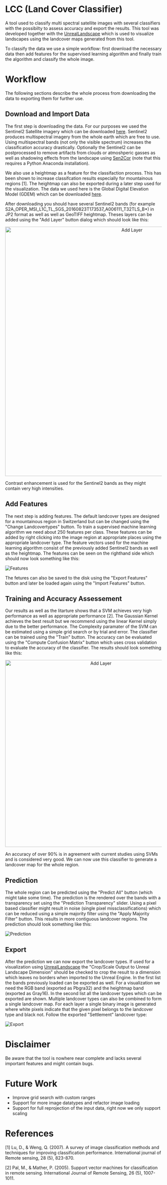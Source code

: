 # LCC (Land Cover Classifier)

A tool used to classify multi spectral satellite images with several classifiers with the possibilty to assess accuracy and export the results. This tool was developed together with the [UnrealLandscape](https://github.com/bneukom/UnrealLandscape) which is used to visualize landscapes using the landcover maps generated from this tool.

To classify the data we use a simple workflow: first download the necessary data then add features for the supervised learning algorithm and finally train the algorithm and classify the whole image.

# Workflow
The following sections describe the whole process from downloading the data to exporting them for further use.

## Download and Import Data
The first step is downloading the data. For our purposes we used the Sentinel2 Satellite imagery which can be downloaded [here](https://scihub.copernicus.eu/dhus/#/home). Sentinel2 produces multispectral imagery from the whole earth which are free to use. Using multispectral bands (not only the visible spectrum) increases the classification accuracy drastically. Optionally the Sentinel2 can be postprocessed to remove artifacts from clouds or atmoshperic gasses as well as shadowing effects from the landscape using [Sen2Cor](http://step.esa.int/main/third-party-plugins-2/sen2cor/) (note that this requires a Python Anaconda installation).

We also use a heightmap as a feature for the classifaction process. This has been shown to increase classifcation results especially for mountainous regions [1]. The heightmap can also be exported during a later step used for the visualization. The data we used here is the Global Digital Elevation Model (GDEM) which can be downloaded [here](https://gdex.cr.usgs.gov/gdex/).

After downloading you should have several Sentinel2 bands (for example S2A_OPER_MSI_L1C_TL_SGS_20160823T173537_A006111_T32TLS_B\*) in JP2 format as well as well as GeoTIFF heightmap. Theses layers can be added using the "Add Layer" button dialog which should look like this:

<p align="center">
   <img src="http://i.imgur.com/ubxfuBx.png" alt="Add Layer" width="800"/>
</p>


Contrast enhancement is used for the Sentinel2 bands as they might contain very high intensities.

## Add Features
The next step is adding features. The default landcover types are designed for a mountainous region in Switzerland but can be changed using the "Change Landcovertypes" button. To train a supervised machine learning algorithm we need about 250 features per class. These features can be added by right clicking into the image region at appropriate places using the appropriate landcover type. The feature vectors used for the machine learning algorithm consist of the previously added Sentinel2 bands as well as the heightmap. The features can be seen on the righthand side which should now look something like this:

![Features](http://i.imgur.com/nayFTu0.jpg)

The fetures can also be saved to the disk using the "Export Features" button and later be loaded again using the "Import Features" button.

## Training and Accuracy Assessement
Our results as well as the litarture shows that a SVM achieves very high performance as well as appropriate performance [2]. The Gaussian Kernel achieves the best result but we recommend using the linear Kernel simply due to the better performance. The Complexity paramater of the SVM can be estimated using a simple grid search or by trial and error. The classifier can be trained using the "Train" button. The accuracy can be evaluated using the "Compute Confusion Matrix" button which uses cross validation to evaluate the accuracy of the classifier. The results should look something like this:

<p align="center">
   <img src="http://i.imgur.com/ykkyFXL.png" alt="Add Layer" width="600"/>
</p>

An accuracy of over 90% is in agreement with current studies using SVMs and is considered very good. We can now use this classifier to generate a landcover map for the whole region.

## Prediction
The whole region can be predicted using the "Predict All" button (which might take some time). The prediction is the rendered over the bands with a transparency set using the "Prediction Transparency" slider. Using a pixel based classifier might result in noise (single pixel missclassifications) which can be reduced using a simple majority filter using the "Apply Majority Filter" button. This results in more contiguous landcover regions. The prediction should look something like this:

![Prediction](http://i.imgur.com/LmP6kgy.jpg)

## Export
After the prediction we can now export the landcover types. If used for a visualization using [UnrealLandscape](https://github.com/bneukom/UnrealLandscape) the "Crop/Scale Output to Unreal Landscape Dimension" should be checked to crop the result to a dimension which leaves no borders when imported to the Unreal Engine. In the first list the bands previously loaded can be exported as well. For a visualization we need the RGB band (exported as Pbgra32) and the heightmap band (exported as Gray16). In the second list all the landcover types which can be exported are shown. Multiple landcover types can also be combined to form a single landcover map. For each layer a single binary image is generated where white pixels indicate that the given pixel belongs to the landcover type and black not. Follow the exported "Settlement" landcover type:

![Export](http://i.imgur.com/yBcfoQJ.jpg)

# Disclaimer
Be aware that the tool is nowhere near complete and lacks several important features and might contain bugs.

# Future Work
* Improve grid search with custom ranges
* Support for more image datatypes and refactor image loading
* Support for full reprojection of the input data, right now we only support scaling

# References
[1] Lu, D., & Weng, Q. (2007). A survey of image classification methods and techniques
for improving classification performance. International journal of Remote sensing,
28 (5), 823-870.

[2] Pal, M., & Mather, P. (2005). Support vector machines for classification in remote
sensing. International Journal of Remote Sensing, 26 (5), 1007-1011.
